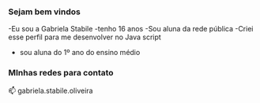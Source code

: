 ### Sejam bem vindos

-Eu sou a Gabriela Stabile
-tenho 16 anos 
-Sou aluna da rede pública 
-Criei esse perfil para me desenvolver no Java script
- sou aluna do 1º ano do ensino médio

### MInhas redes para contato

📫 gabriela.stabile.oliveira
  
